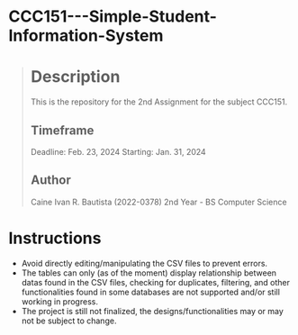 # CCC151---Simple-Student-Information-System

> # Description
> This is the repository for the 2nd Assignment for the subject CCC151.
> 
> ## Timeframe
> Deadline: Feb. 23, 2024
> Starting: Jan. 31, 2024
> 
> ## Author
> Caine Ivan R. Bautista (2022-0378) 
> 2nd Year - BS Computer Science

# Instructions
- Avoid directly editing/manipulating the CSV files to prevent errors.
- The tables can only (as of the moment) display relationship between datas found in the CSV files, checking for duplicates, filtering, and other functionalities found in some databases are not supported and/or still working in progress.
- The project is still not finalized, the designs/functionalities may or may not be subject to change.